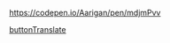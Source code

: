 
https://codepen.io/Aarigan/pen/mdjmPvv



[buttonTranslate](https://user-images.githubusercontent.com/52601835/211843158-fad74bea-881b-48f2-8f2b-9690f43da941.png)
